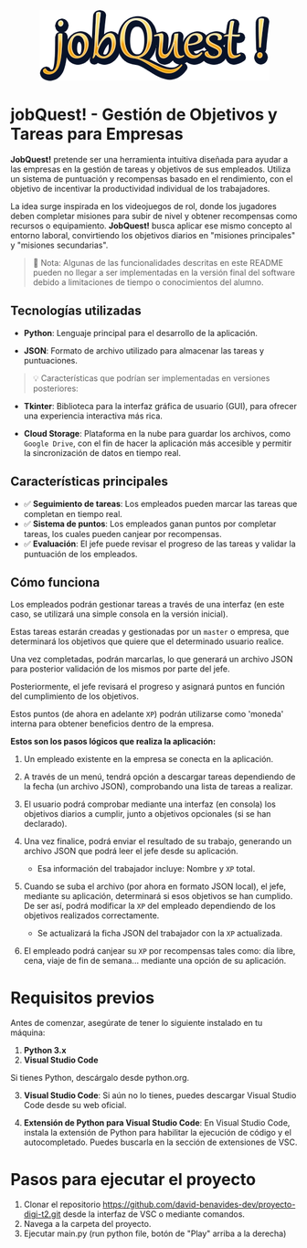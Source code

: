 <p align="center"><img alt="jobQuest" src="./assets/readme-header.png"/></p>

# jobQuest! - Gestión de Objetivos y Tareas para Empresas
**JobQuest!** pretende ser una herramienta intuitiva diseñada para ayudar a las empresas en la gestión de tareas y objetivos de sus empleados. Utiliza un sistema de puntuación y recompensas basado en el rendimiento, con el objetivo de incentivar la productividad individual de los trabajadores.

La idea surge inspirada en los videojuegos de rol, donde los jugadores deben completar misiones para subir de nivel y obtener recompensas como recursos o equipamiento. **JobQuest!** busca aplicar ese mismo concepto al entorno laboral, convirtiendo los objetivos diarios en "misiones principales" y "misiones secundarias".

> 📝 Nota: Algunas de las funcionalidades descritas en este README pueden no llegar a ser implementadas en la versión final del 
> software debido a limitaciones de tiempo o conocimientos del alumno.

## Tecnologías utilizadas

- **Python**: Lenguaje principal para el desarrollo de la aplicación.

- **JSON**: Formato de archivo utilizado para almacenar las tareas y puntuaciones.

> 💡 Características que podrían ser implementadas en versiones posteriores:

- **Tkinter**: Biblioteca para la interfaz gráfica de usuario (GUI), para ofrecer una experiencia interactiva más rica.

- **Cloud Storage**: Plataforma en la nube para guardar los archivos, como `Google Drive`, con el fin de hacer la aplicación más accesible y permitir la sincronización de datos en tiempo real.

## Características principales

- ✅ **Seguimiento de tareas**: Los empleados pueden marcar las tareas que completan en tiempo real.
- ✅ **Sistema de puntos**: Los empleados ganan puntos por completar tareas, los cuales pueden canjear por recompensas.
- ✅ **Evaluación**: El jefe puede revisar el progreso de las tareas y validar la puntuación de los empleados.

## Cómo funciona

Los empleados podrán gestionar tareas a través de una interfaz (en este caso, se utilizará una simple consola en la versión inicial).

Estas tareas estarán creadas y gestionadas por un `master` o empresa, que determinará los objetivos que quiere que el determinado usuario realice.

Una vez completadas, podrán marcarlas, lo que generará un archivo JSON para posterior validación de los mismos por parte del jefe.

Posteriormente, el jefe revisará el progreso y asignará puntos en función del cumplimiento de los objetivos. 

Estos puntos (de ahora en adelante `XP`) podrán utilizarse como 'moneda' interna para obtener beneficios dentro de la empresa.

**Estos son los pasos lógicos que realiza la aplicación:**

1. Un empleado existente en la empresa se conecta en la aplicación.

2. A través de un menú, tendrá opción a descargar tareas dependiendo de la fecha (un archivo JSON), comprobando una lista de tareas a realizar.

3. El usuario podrá comprobar mediante una interfaz (en consola) los objetivos diarios a cumplir, junto a objetivos opcionales (si se han declarado).

4. Una vez finalice, podrá enviar el resultado de su trabajo, generando un archivo JSON que podrá leer el jefe desde su aplicación.
    - Esa información del trabajador incluye: Nombre y `XP` total.

5. Cuando se suba el archivo (por ahora en formato JSON local), el jefe, mediante su aplicación, determinará si esos objetivos se han cumplido. De ser así, podrá modificar la `XP` del empleado dependiendo de los objetivos realizados correctamente.
    - Se actualizará la ficha JSON del trabajador con la `XP` actualizada.

6. El empleado podrá canjear su `XP` por recompensas tales como: día libre, cena, viaje de fin de semana... mediante una opción de su aplicación.

# Requisitos previos

Antes de comenzar, asegúrate de tener lo siguiente instalado en tu máquina:

1. **Python 3.x**
2. **Visual Studio Code**
    
Si tienes Python, descárgalo desde python.org.

3. **Visual Studio Code**: Si aún no lo tienes, puedes descargar Visual Studio Code desde su web oficial.

4. **Extensión de Python para Visual Studio Code**: En Visual Studio Code, instala la extensión de Python para habilitar la ejecución de código y el autocompletado. Puedes buscarla en la sección de extensiones de VSC.

# Pasos para ejecutar el proyecto

1. Clonar el repositorio https://github.com/david-benavides-dev/proyecto-digi-t2.git desde la interfaz de VSC o mediante comandos.
2. Navega a la carpeta del proyecto.
3. Ejecutar main.py (run python file, botón de "Play" arriba a la derecha)
